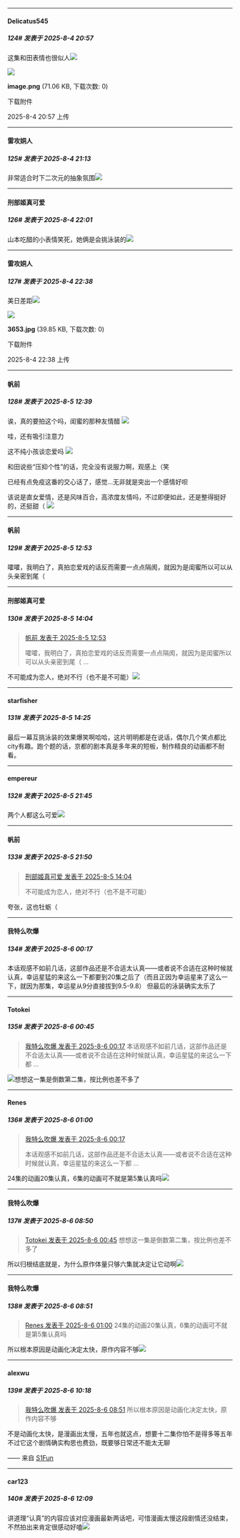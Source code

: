 ﻿
*****

####  Delicatus545  
##### 124#       发表于 2025-8-4 20:57

这集和田表情也很似人<img src="https://static.stage1st.com/image/smiley/face2017/067.png" referrerpolicy="no-referrer">

<img src="https://img.stage1st.com/forum/202508/04/205705k7vv4vx7xivxxopf.png" referrerpolicy="no-referrer">

<strong>image.png</strong> (71.06 KB, 下载次数: 0)

下载附件

2025-8-4 20:57 上传


*****

####  雷攻姛人  
##### 125#       发表于 2025-8-4 21:13

非常适合时下二次元的抽象氛围<img src="https://static.stage1st.com/image/smiley/face2017/067.png" referrerpolicy="no-referrer">


*****

####  刑部姬真可爱  
##### 126#       发表于 2025-8-4 22:01

山本吃醋的小表情笑死，她俩是会挑泳装的<img src="https://static.stage1st.com/image/smiley/face2017/066.png" referrerpolicy="no-referrer">


*****

####  雷攻姛人  
##### 127#       发表于 2025-8-4 22:38

美日差距<img src="https://static.stage1st.com/image/smiley/face2017/067.png" referrerpolicy="no-referrer">

<img src="https://img.stage1st.com/forum/202508/04/223802vj9y1s0yvjj9jxk4.jpg" referrerpolicy="no-referrer">

<strong>3653.jpg</strong> (39.85 KB, 下载次数: 0)

下载附件

2025-8-4 22:38 上传


*****

####  帆前  
##### 128#       发表于 2025-8-5 12:39

诶，真的要拍这个吗，闺蜜的那种友情醋
<img src="https://p.sda1.dev/26/4c91261277015e94bf7002e288ebef06/MTXX_PT20250805_122355279.jpg" referrerpolicy="no-referrer">

哇，还有吸引注意力

这不纯小孩谈恋爱吗
<img src="https://p.sda1.dev/26/dce8516131bdf37a8e5a5ce0452e9adb/MTXX_PT20250805_122437721.jpg" referrerpolicy="no-referrer">

和田说些“压抑个性”的话，完全没有说服力啊，观感上（笑

已经有点免疫这番的交心话了，感觉…无非就是突出一个感情好呗

该说是直女爱情，还是风味百合，高浓度友情吗，不过即便如此，还是整得挺好的，还挺甜（
<img src="https://p.sda1.dev/26/00789dbdcc00d6f42700e48049888406/MTXX_PT20250805_123103134.jpg" referrerpolicy="no-referrer">


*****

####  帆前  
##### 129#       发表于 2025-8-5 12:53

嚯嚯，我明白了，真拍恋爱戏的话反而需要一点点隔阂，就因为是闺蜜所以可以从头亲密到尾（


*****

####  刑部姬真可爱  
##### 130#       发表于 2025-8-5 14:04

<blockquote><a href="httphttps://stage1st.com/2b/forum.php?mod=redirect&amp;goto=findpost&amp;pid=68218390&amp;ptid=2210445" target="_blank">帆前 发表于 2025-8-5 12:53</a>

嚯嚯，我明白了，真拍恋爱戏的话反而需要一点点隔阂，就因为是闺蜜所以可以从头亲密到尾（ ...</blockquote>
不可能成为恋人，绝对不行（也不是不可能）<img src="https://static.stage1st.com/image/smiley/face2017/047.png" referrerpolicy="no-referrer">


*****

####  starfisher  
##### 131#       发表于 2025-8-5 14:25

最后一幕互挑泳装的效果爆笑啊哈哈，这片明明都是在说话，偶尔几个笑点都比city有趣。跑个题的话，京都的剧本真是多年来的短板，制作精良的动画都不耐看。


*****

####  empereur  
##### 132#       发表于 2025-8-5 21:45

两个人都这么可爱<img src="https://static.stage1st.com/image/smiley/face2017/074.png" referrerpolicy="no-referrer">


*****

####  帆前  
##### 133#       发表于 2025-8-5 21:50

<blockquote><a href="httphttps://stage1st.com/2b/forum.php?mod=redirect&amp;goto=findpost&amp;pid=68218685&amp;ptid=2210445" target="_blank">刑部姬真可爱 发表于 2025-8-5 14:04</a>

不可能成为恋人，绝对不行（也不是不可能）</blockquote>
夸张，这也牡蛎（


*****

####  我特么吹爆  
##### 134#       发表于 2025-8-6 00:17

本话观感不如前几话，这部作品还是不合适太认真——或者说不合适在这种时候就认真，幸运星猛的来这么一下都要到20集之后了（而且正因为幸运星来了这么一下，就因为那集，幸运星从9分直接拔到9.5-9.8）
但最后的泳装确实太乐了


*****

####  Totokei  
##### 135#       发表于 2025-8-6 00:45

<blockquote><a href="httphttps://stage1st.com/2b/forum.php?mod=redirect&amp;goto=findpost&amp;pid=68221814&amp;ptid=2210445" target="_blank">我特么吹爆 发表于 2025-8-6 00:17</a>
本话观感不如前几话，这部作品还是不合适太认真——或者说不合适在这种时候就认真，幸运星猛的来这么一下都 ...</blockquote>
<img src="https://static.stage1st.com/image/smiley/face2017/067.png" referrerpolicy="no-referrer">想想这一集是倒数第二集，按比例也差不多了


*****

####  Renes  
##### 136#       发表于 2025-8-6 01:00

<blockquote><a href="httphttps://stage1st.com/2b/forum.php?mod=redirect&amp;goto=findpost&amp;pid=68221814&amp;ptid=2210445" target="_blank">我特么吹爆 发表于 2025-8-6 00:17</a>

本话观感不如前几话，这部作品还是不合适太认真——或者说不合适在这种时候就认真，幸运星猛的来这么一下都 ...</blockquote>
24集的动画20集认真，6集的动画可不就是第5集认真吗<img src="https://static.stage1st.com/image/smiley/face2017/068.png" referrerpolicy="no-referrer">


*****

####  我特么吹爆  
##### 137#       发表于 2025-8-6 08:50

<blockquote><a href="httphttps://stage1st.com/2b/forum.php?mod=redirect&amp;goto=findpost&amp;pid=68221905&amp;ptid=2210445" target="_blank">Totokei 发表于 2025-8-6 00:45</a>
想想这一集是倒数第二集，按比例也差不多了</blockquote>
所以归根结底就是，为什么原作体量只够六集就决定让它动啊<img src="https://static.stage1st.com/image/smiley/face2017/068.png" referrerpolicy="no-referrer">

*****

####  我特么吹爆  
##### 138#       发表于 2025-8-6 08:51

<blockquote><a href="httphttps://stage1st.com/2b/forum.php?mod=redirect&amp;goto=findpost&amp;pid=68221966&amp;ptid=2210445" target="_blank">Renes 发表于 2025-8-6 01:00</a>
24集的动画20集认真，6集的动画可不就是第5集认真吗</blockquote>
所以根本原因是动画化决定太快，原作内容不够<img src="https://static.stage1st.com/image/smiley/face2017/068.png" referrerpolicy="no-referrer">


*****

####  alexwu  
##### 139#       发表于 2025-8-6 10:18

<blockquote><a href="httphttps://stage1st.com/2b/forum.php?mod=redirect&amp;goto=findpost&amp;pid=68222508&amp;ptid=2210445" target="_blank">我特么吹爆 发表于 2025-8-6 08:51</a>
所以根本原因是动画化决定太快，原作内容不够</blockquote>
不是动画化太快，是漫画出太慢，五年也就这点，想要十二集你怕不是得多等五年
不过它这个剧情确实构思也费劲，既要够日常还不能太无聊

—— 来自 [S1Fun](https://s1fun.koalcat.com)


*****

####  car123  
##### 140#       发表于 2025-8-6 12:09

讲道理“认真”的内容应该对应漫画最新两话吧，可惜漫画太慢这段剧情还没结束，不然拍出来肯定很感动好嗑<img src="https://static.stage1st.com/image/smiley/face2017/074.png" referrerpolicy="no-referrer">

